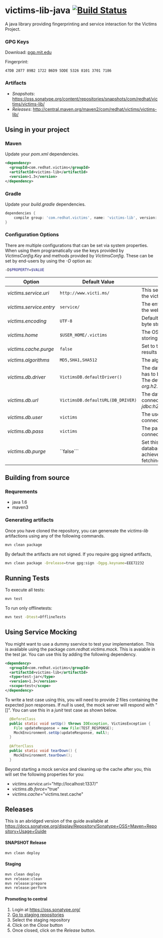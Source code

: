 victims-lib-java [![Build Status](https://travis-ci.org/victims/victims-lib-java.png)](https://travis-ci.org/victims/victims-lib-java)
================
A java library providing fingerprinting and service interaction for the Victims Project.

### GPG Keys
Download: [pgp.mit.edu](http://pgp.mit.edu:11371/pks/lookup?search=0xEEE72232&op=index)

Fingerprint:
```
47DB 2877 89B2 1722 B6D9 5DDE 5326 8101 3701 7186
```
### Artifacts
* *Snapshots*: https://oss.sonatype.org/content/repositories/snapshots/com/redhat/victims/victims-lib/
* *Releases*: http://central.maven.org/maven2/com/redhat/victims/victims-lib/

## Using in your project
### Maven
Update your _pom.xml_ dependencies.
```xml
<dependency>
  <groupId>com.redhat.victims</groupId>
  <artifactId>victims-lib</artifactId>
  <version>1.3</version>
</dependency>
```
### Gradle
Update your _build.gradle_ dependencies.
```groovy
dependencies {
    compile group: 'com.redhat.victims', name: 'victims-lib', version: '1.3'
}
```
### Configuration Options
There are multiple configurations that can be set via system properties. When using them programatically use the keys provided by *VictimsConfig.Key* and methods provided by *VictimsConfig*. These can be set by end-users by using the _-D_ option as:
```sh
-D$PROPERTY=$VALUE
```

| Option | Default Value | Description |
| ------ | ------------- | ----------- |
|*victims.service.uri*|```http://www.victi.ms/```|This sets the base URI for accessing the victims web-service.|
|*victims.service.entry*|```service/```|The entry point for the REST-API for the web-service.|
|*victims.encoding*|```UTF-8```|Default file encoding when serializing byte streams.|
|*victims.home*|```$USER_HOME/.victims```|The OS specific home location for storing cache and database.|
|*victims.cache.purge*|```false```|Set to true to force purging of the results cache.|
|*victims.algorithms*|```MD5,SHA1,SHA512```|The algorithms to get fingerprints for.|
|*victims.db.driver*|```VictimsDB.defaultDriver()```|The database driver class to load. This has to be available in the class path. The default implementation uses *org.h2.Driver*.|
|*victims.db.url*|```VictimsDB.defaultURL(DB_DRIVER)```|The database url to use when connecting to the database. Eg: *jdbc:h2:~/.victims/victims;MVCC=true*.|
|*victims.db.user*|```victims```|The username to use when connecting to a database.|
|*victims.db.pass*|```victims```|The password to use when connection to a database.|
|*victims.db.purge*|``false```|Set this to force all records in the database to be updated. This is achieved be removing all records and fetching all updates from the server.|

## Building from source
### Requrements
* java 1.6
* maven3

### Generating artifacts
Once you have cloned the repository, you can genereate the _victims-lib_ artifactions using any of the following commands.
```sh
mvn clean package
```
By default the artifacts are not signed. If you require gpg signed artifacts,
```sh
mvn clean package -Drelease=true gpg:sign -Dgpg.keyname=EEE72232
```
## Running Tests
To execute all tests:
```sh
mvn test
```
To run only offlinetests:
```sh
mvn test -Dtest=OfflineTests
```
## Using Service Mocking
You might want to use a dummy sservice to test your implementation. This is available using the package _com.redhat.victims.mock_. This is avaiable in the test jar. You can use this by adding the following dependency.
```xml
<dependency>
  <groupId>com.redhat.victims</groupId>
  <artifactId>victims-lib</artifactId>
  <type>test-jar</type>
  <version>1.3</version>
  <scope>test</scope>
</dependency>
```
To write a test case using this, you will need to provide 2 files containing the expected json responses. If _null_ is used, the mock server will respond with "[]". You can use this in a _junit_ test case as shown below.
```java
  @BeforeClass
  public static void setUp() throws IOException, VictimsException {
  	File updateResponse = new File(TEST_RESPONSE);
  	MockEnvironment.setUp(updateResponse, null);
  }
  
  @AfterClass
  public static void tearDown() {
  	MockEnvironment.tearDown();
  }
```
Beyond starting a mock service and cleaning up the cache after you, this will set the following properties for you:
* _victims.service.uri_="http://localhost:1337/"
* _victims.db.force_="true"
* _victims.cache_="victims.test.cache"

## Releases
This is an abridged version of the guide available at https://docs.sonatype.org/display/Repository/Sonatype+OSS+Maven+Repository+Usage+Guide
#### SNAPSHOT Release
```sh
mvn clean deploy
```
#### Staging
```sh
mvn clean deploy
mvn release:clean
mvn release:prepare
mvn release:perform
```
#### Promoting to central
1. Login at https://oss.sonatype.org/
2. [Go to staging repositories](https://oss.sonatype.org/index.html#stagingRepositories)
3. Select the staging repository
4. Click on the _Close_ button
5. Once closed, click on the _Release_ button.
